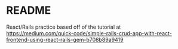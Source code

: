 # README

React/Rails practice based off of the tutorial at <br/>
https://medium.com/quick-code/simple-rails-crud-app-with-react-frontend-using-react-rails-gem-b708b89a9419

